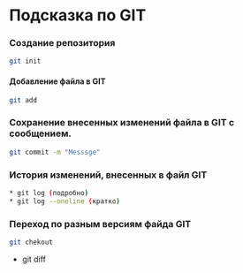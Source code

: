 # Подсказка по GIT

### Создание репозитория
```sh
git init
```
#### Добавление файла в GIT
```sh
git add
```
### Сохранение внесенных изменений файла в GIT с сообщением.
```sh
git commit -m "Messsge"
```
### История изменений, внесенных в файл GIT
```sh
* git log (подробно)
* git log --oneline (кратко)
```
### Переход по разным версиям файда GIT
```sh
git chekout
```
* git diff